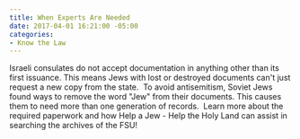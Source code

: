```yaml
---
title: When Experts Are Needed
date: 2017-04-01 16:21:00 -05:00
categories:
- Know the Law
---
```


​Israeli consulates do not accept documentation in anything other than its first issuance. This means Jews with lost or destroyed documents can't just request a new copy from the state. 
​
To avoid antisemitism, Soviet Jews found ways to remove the word "Jew" from their documents.  This causes them to need more than one generation of records.
​
Learn more about the required paperwork and how Help a Jew - Help the Holy Land can assist in searching the archives of the FSU!

